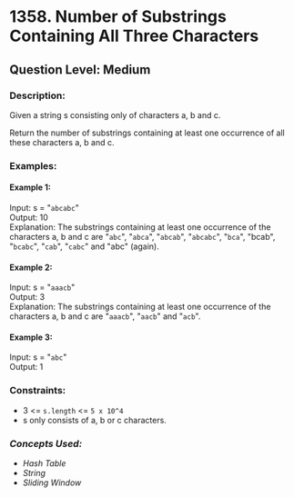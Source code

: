 # 1358. Number of Substrings Containing All Three Characters
## Question Level: Medium
### Description:
Given a string s consisting only of characters a, b and c.

Return the number of substrings containing at least one occurrence of all these characters a, b and c.

### Examples:
#### Example 1:

Input: s = "`abcabc`"  
Output: 10  
Explanation: The substrings containing at least one occurrence of the characters a, b and c are "`abc`", "`abca`", "`abcab`", "`abcabc`", "`bca`", "bcab", "`bcabc`", "`cab`", "`cabc`" and "abc" (again). 
#### Example 2:

Input: s = "`aaacb`"  
Output: 3  
Explanation: The substrings containing at least one occurrence of the characters a, b and c are "`aaacb`", "`aacb`" and "`acb`". 
#### Example 3:

Input: s = "`abc`"  
Output: 1  

### Constraints:

- 3 <= `s.length` <= `5 x 10^4`
- s only consists of a, b or c characters.

### <i>Concepts Used:
- Hash Table
- String
- Sliding Window </i>